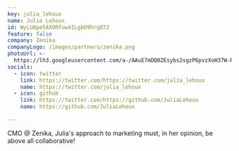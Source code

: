```yaml
---
key: julia_lehoux
name: Julia Lehoux
id: WyLUApe5AXORfuw4ILgbO9hrgO72
feature: false
company: Zenika
companyLogo: /images/partners/zenika.png
photoUrl: >-
  https://lh3.googleusercontent.com/a-/AAuE7mDQ0ZEsybs2sgzP6pvzXoH37W-RFS_svGPs9-SYSA
socials:
  - icon: twitter
    link: https://twitter.com/https://twitter.com/julia_lehoux
    name: https://twitter.com/julia_lehoux
  - icon: github
    link: https://twitter.com/https://github.com/JuliaLehoux
    name: https://github.com/JuliaLehoux

---
```


CMO @ Zenika, Julia's approach to marketing must, in her opinion, be above all collaborative!